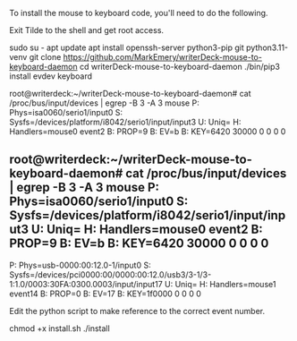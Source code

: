 To install the mouse to keyboard code, you'll need to do the following.

Exit Tilde to the shell and get root access.

sudo su -
apt update
apt install openssh-server python3-pip git python3.11-venv
git clone https://github.com/MarkEmery/writerDeck-mouse-to-keyboard-daemon
cd writerDeck-mouse-to-keyboard-daemon
./bin/pip3 install evdev keyboard

root@writerdeck:~/writerDeck-mouse-to-keyboard-daemon# cat /proc/bus/input/devices | egrep -B 3 -A 3 mouse
P: Phys=isa0060/serio1/input0
S: Sysfs=/devices/platform/i8042/serio1/input/input3
U: Uniq=
H: Handlers=mouse0 event2 
B: PROP=9
B: EV=b
B: KEY=6420 30000 0 0 0 0

root@writerdeck:~/writerDeck-mouse-to-keyboard-daemon# cat /proc/bus/input/devices | egrep -B 3 -A 3 mouse
P: Phys=isa0060/serio1/input0
S: Sysfs=/devices/platform/i8042/serio1/input/input3
U: Uniq=
H: Handlers=mouse0 event2 
B: PROP=9
B: EV=b
B: KEY=6420 30000 0 0 0 0
--
P: Phys=usb-0000:00:12.0-1/input0
S: Sysfs=/devices/pci0000:00/0000:00:12.0/usb3/3-1/3-1:1.0/0003:30FA:0300.0003/input/input17
U: Uniq=
H: Handlers=mouse1 event14 
B: PROP=0
B: EV=17
B: KEY=1f0000 0 0 0 0

Edit the python script to make reference to the correct event number.

chmod +x install.sh
./install


